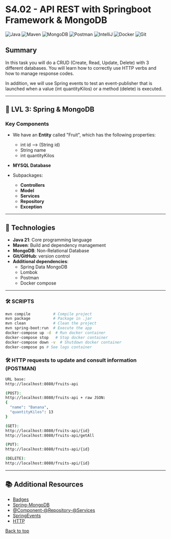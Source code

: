 # S4.02 - API REST with Springboot Framework & MongoDB

![Java](https://img.shields.io/badge/Java-ED8B00?style=for-the-badge&logo=openjdk&logoColor=white)
![Maven](https://img.shields.io/badge/apache_maven-C71A36?style=for-the-badge&logo=apachemaven&logoColor=white)
![MongoDB](https://img.shields.io/badge/MongoDB-4EA94B?style=for-the-badge&logo=mongodb&logoColor=white)
![Postman](https://img.shields.io/badge/Postman-FF6C37?style=for-the-badge&logo=Postman&logoColor=white)
![IntelliJ](https://img.shields.io/badge/IntelliJ_IDEA-000000.svg?style=for-the-badge&logo=intellij-idea&logoColor=white)
![Docker](https://img.shields.io/badge/Docker%20Compose-2496ED?style=for-the-badge&logo=docker&logoColor=white)
![Git](https://img.shields.io/badge/GIT-E44C30?style=for-the-badge&logo=git&logoColor=white)

## Summary
In this task you will do a CRUD (Create, Read, Update, Delete)
with 3 different databases.
You will learn how to correctly use HTTP verbs and how
to manage response codes.

In addition, we will use Spring events to test an event-publisher 
that is launched when a value (int quantityKilos) or a method 
(delete) is executed.

-----
## 📄 LVL 3: Spring & MongoDB
### Key Components

* We have an **Entity** called "Fruit", which has the following
  properties:
    * int id --> (String id)
    * String name
    * int quantityKilos

* **MYSQL Database**
* Subpackages:
    * **Controllers**
    * **Model**
    * **Services**
    * **Repository**
    * **Exception**

-----
## 🔧 Technologies
- **Java 21**: Core programming language
- **Maven**: Build and dependency management
- **MongoDB**: Non-Relational Database
- **Git/GitHub**: version control
- **Additional dependencies**:
    - Spring Data MongoDB
    - Lombok
    - Postman
    - Docker compose

-----

### 🛠️ SCRIPTS
```bash
mvn compile          # Compile project
mvn package          # Package in .jar
mvn clean            # Clean the project
mvn spring-boot:run  # Execute the app
docker-compose up -d  # Run docker container
docker-compose stop   # Stop docker container
docker-compose down -v  # Shutdown docker container
docker-compose ps # See logs container
```

### 🛠️ HTTP requests to update and consult information (POSTMAN)
```bash
URL base:
http://localhost:8080/fruits-api

(POST):
http://localhost:8080/fruits-api + raw JSON:
{
  "name": "Banana",
  "quantityKilos": 13
}

(GET):
http://localhost:8080/fruits-api/{id}
http://localhost:8080/fruits-api/getAll

(PUT):
http://localhost:8080/fruits-api/{id}

(DELETE):
http://localhost:8080/fruits-api/{id}

```
-----
## 📚 Additional Resources
- [Badges](https://github.com/alexandresanlim/Badges4-README.md-Profile?tab=readme-ov-file#-frameworks--library-)
- [Spring-MongoDB](https://www.geeksforgeeks.org/springboot/spring-boot-crud-operations-using-mongodb/)
- [@Component-@Repository-@Services](https://www.baeldung.com/spring-component-repository-service)
- [SpringEvents](https://www.baeldung.com/spring-events)
- [HTTP](https://www.restapitutorial.com/httpstatuscodes)

[Back to top](#top)